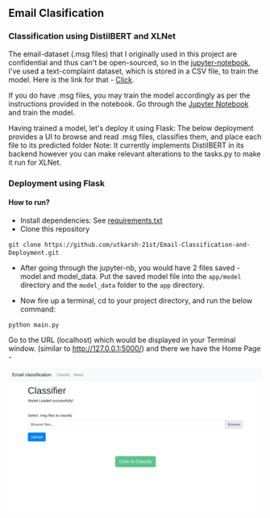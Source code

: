 ## Email Clasification
### Classification using DistilBERT and XLNet

The email-dataset (.msg files) that I originally used in this project are confidential and thus can't be open-sourced, so in the [jupyter-notebook](https://github.com/utkarsh-21st/Email-Classification-and-Deployment/blob/master/text_classification.ipynb "jupyter-notebook"), I've used a text-complaint dataset, which is stored in a CSV file, to train the model.
Here is the link for that - [Click](https://drive.google.com/file/d/10LSWKtWAOOSv1l-SIvzr6sPI-niXcxbZ/view "Click").

If you do have .msg files, you may train the model accordingly as per the instructions provided in the notebook.
Go through the [Jupyter Notebook](https://github.com/utkarsh-21st/Email-Classification-and-Deployment/blob/master/text_classification.ipynb "Jupyter Notebook") and train the model.

Having trained a model, let's deploy it using Flask:
The below deployment provides a UI to browse and read .msg files, classifies them, and place each file to its predicted folder 
Note: It currently implements DistilBERT in its backend however you can make relevant alterations to the tasks.py to make it run for XLNet.

### Deployment using Flask
#### How to run?
- Install dependencies: See [requirements.txt](https://github.com/utkarsh-21st/attendence-face-recognition/blob/master/requirements.txt "requirements.txt")
- Clone this repository
```shell
git clone https://github.com/utkarsh-21st/Email-Classification-and-Deployment.git
```
- After going through the jupyter-nb, you would have 2 files saved - model and model_data. Put the saved model file into the `app/model` directory and the `model_data`  folder to the `app` directory.

- Now fire up a terminal, cd to your project directory, and run the below command:

```shell
python main.py
```
Go to the URL (localhost) which would be displayed in your Terminal window.
(similar to http://127.0.0.1:5000/)
and there we have the Home Page - 

![Home Page](https://github.com/utkarsh-21st/Email-Classification-and-Deployment/blob/master/app/data/images/home_img.png "Home Page")

